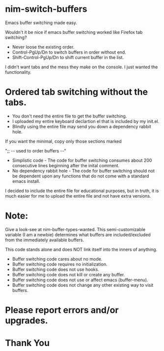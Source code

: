 # nim-switch-buffers
Emacs buffer switching made easy.

Wouldn't it be nice if emacs buffer switching worked like Firefox tab switching?

* Never loose the existing order.
* Control-PgUp/Dn to switch buffers in order without end.
* Shift-Control-PgUp/Dn to shift current buffer in the list.

I didn't want tabs and the mess they make on the console.
I just wanted the functionality.

# Ordered tab switching without the tabs.

* You don't need the entire file to get the buffer switching.
* I uploaded my entire keyboard declartion el that is included by my init.el.
* Blindly using the entire file may send you down a dependency rabbit hole.

If you want the minimal, copy only those sections marked

";; -- used to order buffers --"

* Simplistic code - The code for buffer switching consumes about 200 consecutive lines beginning after the inital comment.
* No dependency rabbit hole - The code for buffer switching should not be dependent upon any functions that do not come with a standard emacs install.

I decided to include the entire file for educational purposes, but in truth, it is much easier for me to upload the entire file and not have extra versions.

# Note:

Give a look-see at nim-buffer-types-wanted. This semi-customizable variable (I am a newbie) determines what buffers are included/excluded from the immediately available buffers.

This code stands alone and does NOT link itself into the inners of anything.
* Buffer switching code cares about no mode.
* Buffer switching code requires no initialization.
* Buffer switching code does not use hooks.
* Buffer switching code does not kill or create any buffer.
* Buffer switching code does not use or affect emacs (buffer-menu).
* Buffer switching code does not change any other existing way to visit buffers.

# Please report errors and/or upgrades.
# Thank You
